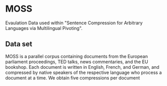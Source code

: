 # MOSS


Evaulation Data used within "Sentence Compression for Arbitrary Languages via Multilingual Pivoting".



## Data set 
MOSS is a parallel corpus containing documents
from the European parliament proceedings,
TED talks, news commentaries, and the EU
bookshop. Each document is written in English,
French, and German, and compressed by native
speakers of the respective language who process
a document at a time. We obtain five compressions
per document 